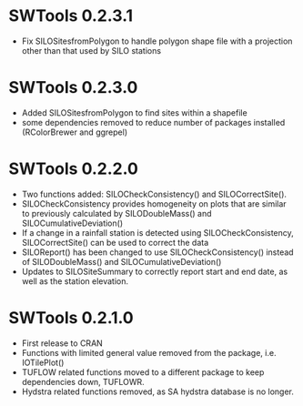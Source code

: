 # SWTools 0.2.3.1

* Fix SILOSitesfromPolygon to handle polygon shape file with a projection other than that used by SILO stations

# SWTools 0.2.3.0

* Added SILOSitesfromPolygon to find sites within a shapefile
* some dependencies removed to reduce number of packages installed (RColorBrewer and ggrepel)

# SWTools 0.2.2.0

* Two functions added: SILOCheckConsistency() and SILOCorrectSite(). 
* SILOCheckConsistency provides homogeneity on plots that are similar to previously calculated by SILODoubleMass() and SILOCumulativeDeviation()
* If a change in a rainfall station is detected using SILOCheckConsistency, SILOCorrectSite() can be used to correct the data
* SILOReport() has been changed to use SILOCheckConsistency() instead of SILODoubleMass() and SILOCumulativeDeviation()
* Updates to SILOSiteSummary to correctly report start and end date, as well as the station elevation.

# SWTools 0.2.1.0

* First release to CRAN
* Functions with limited general value removed from the package, i.e. IOTilePlot() 
* TUFLOW related functions moved to a different package to keep dependencies down, TUFLOWR.
* Hydstra related functions removed, as SA hydstra database is no longer.
